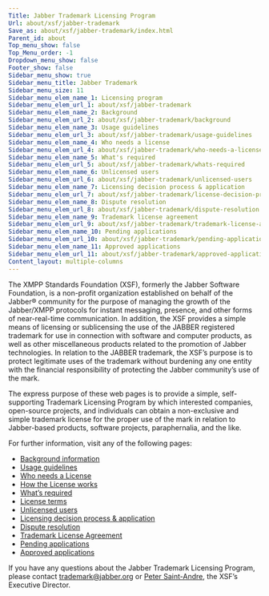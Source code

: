 ```yaml
---
Title: Jabber Trademark Licensing Program
Url: about/xsf/jabber-trademark
Save_as: about/xsf/jabber-trademark/index.html
Parent_id: about
Top_menu_show: false
Top_Menu_order: -1
Dropdown_menu_show: false
Footer_show: false
Sidebar_menu_show: true
Sidebar_menu_title: Jabber Trademark
Sidebar_menu_size: 11
Sidebar_menu_elem_name_1: Licensing program
Sidebar_menu_elem_url_1: about/xsf/jabber-trademark
Sidebar_menu_elem_name_2: Background
Sidebar_menu_elem_url_2: about/xsf/jabber-trademark/background
Sidebar_menu_elem_name_3: Usage guidelines
Sidebar_menu_elem_url_3: about/xsf/jabber-trademark/usage-guidelines
Sidebar_menu_elem_name_4: Who needs a license
Sidebar_menu_elem_url_4: about/xsf/jabber-trademark/who-needs-a-license
Sidebar_menu_elem_name_5: What's required
Sidebar_menu_elem_url_5: about/xsf/jabber-trademark/whats-required
Sidebar_menu_elem_name_6: Unlicensed users
Sidebar_menu_elem_url_6: about/xsf/jabber-trademark/unlicensed-users
Sidebar_menu_elem_name_7: Licensing decision process & application
Sidebar_menu_elem_url_7: about/xsf/jabber-trademark/license-decision-process
Sidebar_menu_elem_name_8: Dispute resolution
Sidebar_menu_elem_url_8: about/xsf/jabber-trademark/dispute-resolution
Sidebar_menu_elem_name_9: Trademark license agreement
Sidebar_menu_elem_url_9: about/xsf/jabber-trademark/trademark-license-agreement
Sidebar_menu_elem_name_10: Pending applications
Sidebar_menu_elem_url_10: about/xsf/jabber-trademark/pending-applications
Sidebar_menu_elem_name_11: Approved applications
Sidebar_menu_elem_url_11: about/xsf/jabber-trademark/approved-applications
Content_layout: multiple-columns
---
```


The XMPP Standards Foundation (XSF), formerly the Jabber Software Foundation, is a non-profit organization established on behalf of the Jabber® community for the purpose of managing the growth of the Jabber/XMPP protocols for instant messaging, presence, and other forms of near-real-time communication. In addition, the XSF provides a simple means of licensing or sublicensing the use of the JABBER registered trademark for use in connection with software and computer products, as well as other miscellaneous products related to the promotion of Jabber technologies. In relation to the JABBER trademark, the XSF’s purpose is to protect legitimate uses of the trademark without burdening any one entity with the financial responsibility of protecting the Jabber community’s use of the mark.

The express purpose of these web pages is to provide a simple, self-supporting Trademark Licensing Program by which interested companies, open-source projects, and individuals can obtain a non-exclusive and simple trademark license for the proper use of the mark in relation to Jabber-based products, software projects, paraphernalia, and the like.

For further information, visit any of the following pages:

- [Background information](/about/xsf/jabber-trademark/background)
- [Usage guidelines](/about/xsf/jabber-trademark/guidelines)
- [Who needs a License](/about/xsf/jabber-trademark/who-needs-a-license)
- [How the License works](/about/xsf/jabber-trademark/how-the-license-works)
- [What’s required](/about/xsf/jabber-trademark/whats-required)
- [License terms](/about/xsf/jabber-trademark/license-terms)
- [Unlicensed users](/about/xsf/jabber-trademark/unlicensed-users)
- [Licensing decision process & application](/about/xsf/jabber-trademark/license-decision-process)
- [Dispute resolution](/about/xsf/jabber-trademark/dispute-resolutions)
- [Trademark License Agreement](/about/xsf/jabber-trademark/trademark-license-agreement)
- [Pending applications](/about/xsf/jabber-trademark/pending-applications)
- [Approved applications](/about/xsf/jabber-trademark/approved-applications)

If you have any questions about the Jabber Trademark Licensing Program, please contact [trademark@jabber.org](mailto:trademark@jabber.org) or [Peter Saint-Andre](/about/xsf/people), the XSF’s Executive Director.